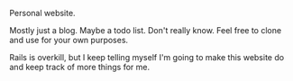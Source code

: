 Personal website.

Mostly just a blog. Maybe a todo list. Don't really know. Feel free to clone and use for your own purposes.

Rails is overkill, but I keep telling myself I'm going to make this website do and keep track of more things for me. 
